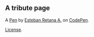 A tribute page
-------


A [Pen](https://codepen.io/estebretarg/pen/wvrQNME) by [Esteban Retana A.](https://codepen.io/estebretarg) on [CodePen](https://codepen.io).

[License](https://codepen.io/estebretarg/pen/wvrQNME/license).